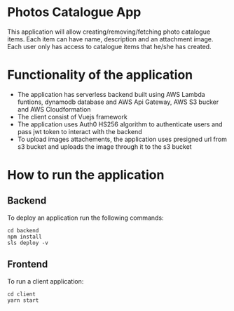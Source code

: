 # Photos Catalogue App

This application will allow creating/removing/fetching photo catalogue items. Each item can have name, description and an attachment image. Each user only has access to catalogue items that he/she has created. 

# Functionality of the application

* The application has serverless backend built using AWS Lambda funtions, dynamodb database and AWS Api Gateway, AWS S3 bucker and AWS Cloudformation
* The client consist of Vuejs framework
* The application uses Auth0 HS256 algorithm to authenticate users and pass jwt token to interact with the backend
* To upload images attachements, the application uses presigned url from s3 bucket and uploads the image through it to the s3 bucket

# How to run the application

## Backend

To deploy an application run the following commands:

```
cd backend
npm install
sls deploy -v
```

## Frontend

To run a client application:

```
cd client
yarn start

